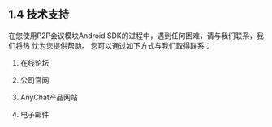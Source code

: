 ## 1.4 技术支持

在您使用P2P会议模块Android SDK的过程中，遇到任何困难，请与我们联系，我们将热 忱为您提供帮助。 您可以通过如下方式与我们取得联系：

1. 在线论坛

2. 公司官网

3. AnyChat产品网站

4. 电子邮件



